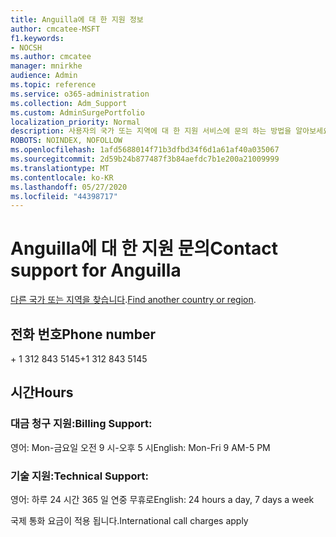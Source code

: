 ```yaml
---
title: Anguilla에 대 한 지원 정보
author: cmcatee-MSFT
f1.keywords:
- NOCSH
ms.author: cmcatee
manager: mnirkhe
audience: Admin
ms.topic: reference
ms.service: o365-administration
ms.collection: Adm_Support
ms.custom: AdminSurgePortfolio
localization_priority: Normal
description: 사용자의 국가 또는 지역에 대 한 지원 서비스에 문의 하는 방법을 알아보세요.
ROBOTS: NOINDEX, NOFOLLOW
ms.openlocfilehash: 1afd5688014f71b3dfbd34f6d1a61af40a035067
ms.sourcegitcommit: 2d59b24b877487f3b84aefdc7b1e200a21009999
ms.translationtype: MT
ms.contentlocale: ko-KR
ms.lasthandoff: 05/27/2020
ms.locfileid: "44398717"
---
```

# <a name="contact-support-for-anguilla"></a><span data-ttu-id="13ad1-103">Anguilla에 대 한 지원 문의</span><span class="sxs-lookup"><span data-stu-id="13ad1-103">Contact support for Anguilla</span></span>

<span data-ttu-id="13ad1-104">[다른 국가 또는 지역을 찾습니다](../contact-support-for-business-products.md).</span><span class="sxs-lookup"><span data-stu-id="13ad1-104">[Find another country or region](../contact-support-for-business-products.md).</span></span>

## <a name="phone-number"></a><span data-ttu-id="13ad1-105">전화 번호</span><span class="sxs-lookup"><span data-stu-id="13ad1-105">Phone number</span></span>
<span data-ttu-id="13ad1-106">+ 1 312 843 5145</span><span class="sxs-lookup"><span data-stu-id="13ad1-106">+1 312 843 5145</span></span>

## <a name="hours"></a><span data-ttu-id="13ad1-107">시간</span><span class="sxs-lookup"><span data-stu-id="13ad1-107">Hours</span></span>
### <a name="billing-support"></a><span data-ttu-id="13ad1-108">대금 청구 지원:</span><span class="sxs-lookup"><span data-stu-id="13ad1-108">Billing Support:</span></span>

<span data-ttu-id="13ad1-109">영어: Mon-금요일 오전 9 시-오후 5 시</span><span class="sxs-lookup"><span data-stu-id="13ad1-109">English: Mon-Fri 9 AM-5 PM</span></span>

### <a name="technical-support"></a><span data-ttu-id="13ad1-110">기술 지원:</span><span class="sxs-lookup"><span data-stu-id="13ad1-110">Technical Support:</span></span>

<span data-ttu-id="13ad1-111">영어: 하루 24 시간 365 일 연중 무휴로</span><span class="sxs-lookup"><span data-stu-id="13ad1-111">English: 24 hours a day, 7 days a week</span></span>

<span data-ttu-id="13ad1-112">국제 통화 요금이 적용 됩니다.</span><span class="sxs-lookup"><span data-stu-id="13ad1-112">International call charges apply</span></span>
